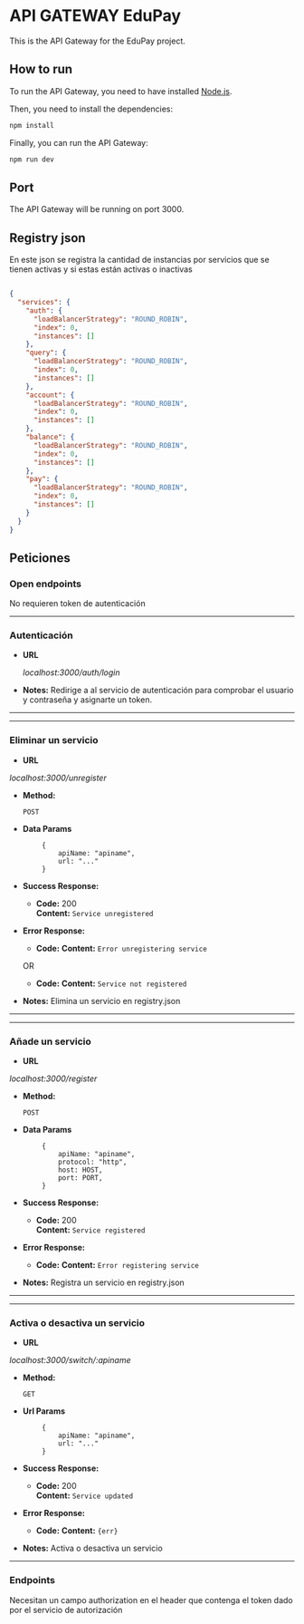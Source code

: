 # API GATEWAY EduPay

This is the API Gateway for the EduPay project.

## How to run

To run the API Gateway, you need to have installed [Node.js](https://nodejs.org/en/).

Then, you need to install the dependencies:

```bash
npm install
```

Finally, you can run the API Gateway:

```bash
npm run dev
```

## Port

The API Gateway will be running on port 3000.

## Registry json

En este json se registra la cantidad de instancias por servicios que se tienen activas y si estas están activas o inactivas

```json

{
  "services": {
    "auth": {
      "loadBalancerStrategy": "ROUND_ROBIN",
      "index": 0,
      "instances": []
    },
    "query": {
      "loadBalancerStrategy": "ROUND_ROBIN",
      "index": 0,
      "instances": []
    },
    "account": {
      "loadBalancerStrategy": "ROUND_ROBIN",
      "index": 0,
      "instances": []
    },
    "balance": {
      "loadBalancerStrategy": "ROUND_ROBIN",
      "index": 0,
      "instances": []
    },
    "pay": {
      "loadBalancerStrategy": "ROUND_ROBIN",
      "index": 0,
      "instances": []
    }
  }
}

```

## Peticiones 

### Open endpoints

No requieren token de autenticación

---
### Autenticación
* **URL**

  _localhost:3000/auth/login_
 
* **Notes:**
Redirige a al servicio de autenticación para comprobar el usuario y contraseña y asignarte un token.

---

---
### Eliminar un servicio
* **URL**

 _localhost:3000/unregister_

* **Method:**

  `POST` 

* **Data Params**

```
        {
            apiName: "apiname",
            url: "..."
        }
```

* **Success Response:**
  
  * **Code:** 200 <br />
    **Content:** `Service unregistered`
 
* **Error Response:**

  * **Code:** 
    **Content:** `Error unregistering service`
    
  OR
  
  * **Code:** 
    **Content:** `Service not registered`

* **Notes:**
Elimina un servicio en registry.json

---

---
### Añade un servicio
* **URL**

 _localhost:3000/register_

* **Method:**

  `POST` 

* **Data Params**

```
        {
            apiName: "apiname",
            protocol: "http",
            host: HOST,
            port: PORT,
        }
```

* **Success Response:**
  
  * **Code:** 200 <br />
    **Content:** `Service registered`
 
* **Error Response:**

  * **Code:** 
    **Content:** `Error registering service`

* **Notes:**
Registra un servicio en registry.json

---
---
### Activa o desactiva un servicio
* **URL**

 _localhost:3000/switch/:apiname_

* **Method:**

  `GET` 

* **Url Params**

```
        {
            apiName: "apiname",
            url: "..."
        }
```

* **Success Response:**
  
  * **Code:** 200 <br />
    **Content:** `Service updated`
 
* **Error Response:**

  * **Code:** 
    **Content:** `{err}`

* **Notes:**
 Activa o desactiva un servicio
 
---

### Endpoints

Necesitan un campo authorization en el header que contenga el token dado por el servicio de autorización
